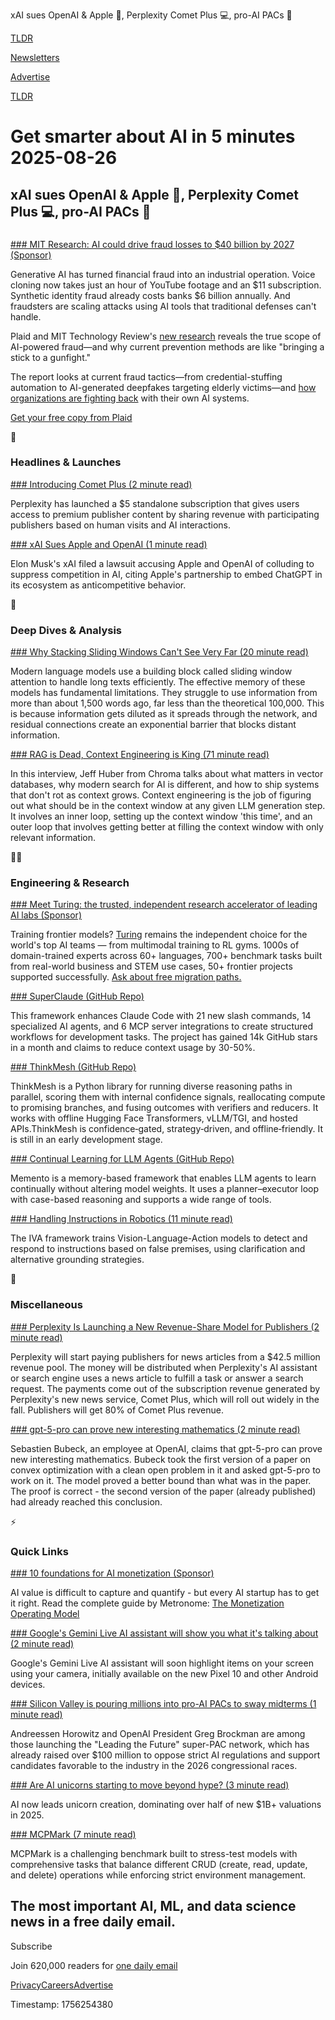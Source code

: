 xAI sues OpenAI & Apple 💼, Perplexity Comet Plus 💻, pro-AI PACs 💸

[TLDR](/)

[Newsletters](/newsletters)

[Advertise](https://advertise.tldr.tech/)

[TLDR](/)

# Get smarter about AI in 5 minutes 2025-08-26

## xAI sues OpenAI & Apple 💼, Perplexity Comet Plus 💻, pro-AI PACs 💸

### 

[### MIT Research: AI could drive fraud losses to $40 billion by 2027 (Sponsor)](https://plaid.com/ai-fraud-detection-mit/?utm_source=TLDRAI&amp;utm_medium=PaidNewsletter&amp;utm_campaign=TLDRAI_Paid_Newsletter_Ad_Buy&amp;utm_content=MIT_AI_Fraud_Report)

Generative AI has turned financial fraud into an industrial operation. Voice cloning now takes just an hour of YouTube footage and an $11 subscription. Synthetic identity fraud already costs banks $6 billion annually. And fraudsters are scaling attacks using AI tools that traditional defenses can't handle.

Plaid and MIT Technology Review's [new research](https://plaid.com/ai-fraud-detection-mit/?utm_source=TLDRAI&utm_medium=PaidNewsletter&utm_campaign=TLDRAI_Paid_Newsletter_Ad_Buy&utm_content=MIT_AI_Fraud_Report) reveals the true scope of AI-powered fraud—and why current prevention methods are like "bringing a stick to a gunfight."

The report looks at current fraud tactics—from credential-stuffing automation to AI-generated deepfakes targeting elderly victims—and [how organizations are fighting back](https://plaid.com/ai-fraud-detection-mit/?utm_source=TLDRAI&utm_medium=PaidNewsletter&utm_campaign=TLDRAI_Paid_Newsletter_Ad_Buy&utm_content=MIT_AI_Fraud_Report) with their own AI systems.

[Get your free copy from Plaid](https://plaid.com/ai-fraud-detection-mit/?utm_source=TLDRAI&utm_medium=PaidNewsletter&utm_campaign=TLDRAI_Paid_Newsletter_Ad_Buy&utm_content=MIT_AI_Fraud_Report)

🚀

### Headlines & Launches

[### Introducing Comet Plus (2 minute read)](https://www.perplexity.ai/hub/blog/introducing-comet-plus?utm_source=tldrai)

Perplexity has launched a $5 standalone subscription that gives users access to premium publisher content by sharing revenue with participating publishers based on human visits and AI interactions.

[### xAI Sues Apple and OpenAI (1 minute read)](https://www.wsj.com/tech/ai/elon-musks-xai-sues-apple-openai-alleging-monopolists-thwart-ai-competition-683f21b4?st=4MYDZy&reflink=desktopwebshare_permalink&utm_source=tldrai)

Elon Musk's xAI filed a lawsuit accusing Apple and OpenAI of colluding to suppress competition in AI, citing Apple's partnership to embed ChatGPT in its ecosystem as anticompetitive behavior.

🧠

### Deep Dives & Analysis

[### Why Stacking Sliding Windows Can't See Very Far (20 minute read)](https://guangxuanx.com/blog/stacking-swa.html?utm_source=tldrai)

Modern language models use a building block called sliding window attention to handle long texts efficiently. The effective memory of these models has fundamental limitations. They struggle to use information from more than about 1,500 words ago, far less than the theoretical 100,000. This is because information gets diluted as it spreads through the network, and residual connections create an exponential barrier that blocks distant information.

[### RAG is Dead, Context Engineering is King (71 minute read)](https://www.latent.space/p/chroma?utm_source=tldrai)

In this interview, Jeff Huber from Chroma talks about what matters in vector databases, why modern search for AI is different, and how to ship systems that don't rot as context grows. Context engineering is the job of figuring out what should be in the context window at any given LLM generation step. It involves an inner loop, setting up the context window 'this time', and an outer loop that involves getting better at filling the context window with only relevant information.

👨‍💻

### Engineering & Research

[### Meet Turing: the trusted, independent research accelerator of leading AI labs (Sponsor)](https://go.turing.com/llm-training-migration?utm_source=tldr&amp;utm_medium=syndicate&amp;utm_campaign=20250826_ta2-q3_customer&amp;utm_content=llm-migration&amp;utm_term=client-gen-edu_newsletter-secondary)

Training frontier models? [Turing](https://go.turing.com/llm-training-migration?utm_source=tldr&utm_medium=syndicate&utm_campaign=20250826_ta2-q3_customer&utm_content=llm-migration&utm_term=client-gen-edu_newsletter-secondary) remains the independent choice for the world's top AI teams — from multimodal training to RL gyms. 1000s of domain-trained experts across 60+ languages, 700+ benchmark tasks built from real-world business and STEM use cases, 50+ frontier projects supported successfully. [Ask about free migration paths.](https://go.turing.com/llm-training-migration?utm_source=tldr&utm_medium=syndicate&utm_campaign=20250826_ta2-q3_customer&utm_content=llm-migration&utm_term=client-gen-edu_newsletter-secondary)

[### SuperClaude (GitHub Repo)](https://github.com/SuperClaude-Org/SuperClaude_Framework?utm_source=tldrai)

This framework enhances Claude Code with 21 new slash commands, 14 specialized AI agents, and 6 MCP server integrations to create structured workflows for development tasks. The project has gained 14k GitHub stars in a month and claims to reduce context usage by 30-50%.

[### ThinkMesh (GitHub Repo)](https://github.com/martianlantern/ThinkMesh?utm_source=tldrai)

ThinkMesh is a Python library for running diverse reasoning paths in parallel, scoring them with internal confidence signals, reallocating compute to promising branches, and fusing outcomes with verifiers and reducers. It works with offline Hugging Face Transformers, vLLM/TGI, and hosted APIs.ThinkMesh is confidence‑gated, strategy‑driven, and offline‑friendly. It is still in an early development stage.

[### Continual Learning for LLM Agents (GitHub Repo)](https://github.com/Agent-on-the-Fly/Memento?utm_source=tldrai)

Memento is a memory-based framework that enables LLM agents to learn continually without altering model weights. It uses a planner–executor loop with case-based reasoning and supports a wide range of tools.

[### Handling Instructions in Robotics (11 minute read)](https://arxiv.org/abs/2508.16292?utm_source=tldrai)

The IVA framework trains Vision-Language-Action models to detect and respond to instructions based on false premises, using clarification and alternative grounding strategies.

🎁

### Miscellaneous

[### Perplexity Is Launching a New Revenue-Share Model for Publishers (2 minute read)](https://www.wsj.com/business/media/perplexity-ai-search-publisher-revenue-507987e5?mod=rss_Technology&utm_source=tldrai)

Perplexity will start paying publishers for news articles from a $42.5 million revenue pool. The money will be distributed when Perplexity's AI assistant or search engine uses a news article to fulfill a task or answer a search request. The payments come out of the subscription revenue generated by Perplexity's new news service, Comet Plus, which will roll out widely in the fall. Publishers will get 80% of Comet Plus revenue.

[### gpt-5-pro can prove new interesting mathematics (2 minute read)](https://threadreaderapp.com/thread/1958198661139009862.html?utm_source=tldrai)

Sebastien Bubeck, an employee at OpenAI, claims that gpt-5-pro can prove new interesting mathematics. Bubeck took the first version of a paper on convex optimization with a clean open problem in it and asked gpt-5-pro to work on it. The model proved a better bound than what was in the paper. The proof is correct - the second version of the paper (already published) had already reached this conclusion.

⚡️

### Quick Links

[### 10 foundations for AI monetization (Sponsor)](https://metronome.com/monetization-operating-model?utm_campaign=tldr-sponsorship&amp;utm_medium=newsletter&amp;utm_source=tldr-ai&amp;utm_content=quicklinks)

AI value is difficult to capture and quantify - but every AI startup has to get it right. Read the complete guide by Metronome: [The Monetization Operating Model](https://metronome.com/monetization-operating-model?utm_campaign=tldr-sponsorship&utm_medium=newsletter&utm_source=tldr-ai&utm_content=quicklinks)

[### Google's Gemini Live AI assistant will show you what it's talking about (2 minute read)](https://www.theverge.com/news/763114/google-gemini-live-ai-visual-guidance-speech-update?utm_source=tldrai)

Google's Gemini Live AI assistant will soon highlight items on your screen using your camera, initially available on the new Pixel 10 and other Android devices.

[### Silicon Valley is pouring millions into pro-AI PACs to sway midterms (1 minute read)](https://techcrunch.com/2025/08/25/silicon-valley-is-pouring-millions-into-pro-ai-pacs-to-sway-midterms/?utm_source=tldrai)

Andreessen Horowitz and OpenAI President Greg Brockman are among those launching the "Leading the Future" super-PAC network, which has already raised over $100 million to oppose strict AI regulations and support candidates favorable to the industry in the 2026 congressional races.

[### Are AI unicorns starting to move beyond hype? (3 minute read)](https://www.cbinsights.com/research/ai-unicorns-commercial-maturity/?utm_source=tldrai)

AI now leads unicorn creation, dominating over half of new $1B+ valuations in 2025.

[### MCPMark (7 minute read)](https://threadreaderapp.com/thread/1960029790305763567.html?utm_source=tldrai)

MCPMark is a challenging benchmark built to stress-test models with comprehensive tasks that balance different CRUD (create, read, update, and delete) operations while enforcing strict environment management.

## The most important AI, ML, and data science news in a free daily email.

Subscribe

Join 620,000 readers for [one daily email](/api/latest/ai)

[Privacy](/privacy)[Careers](https://jobs.ashbyhq.com/tldr.tech)[Advertise](/ai/advertise)

Timestamp: 1756254380